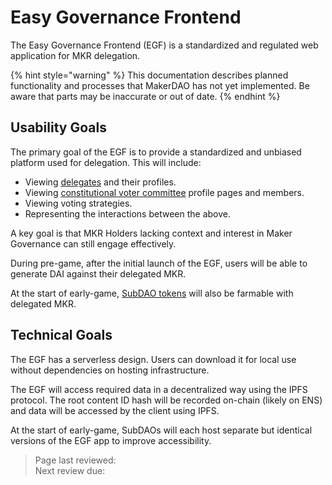 # Easy Governance Frontend

The Easy Governance Frontend (EGF) is a standardized and regulated web application for MKR delegation.

{% hint style="warning" %}
This documentation describes planned functionality and processes that MakerDAO has not yet implemented. Be aware that parts may be inaccurate or out of date.
{% endhint %}

## Usability Goals

The primary goal of the EGF is to provide a standardized and unbiased platform used for delegation. This will include:
* Viewing [delegates](delegates.md) and their profiles.
* Viewing [constitutional voter committee](dvc.md) profile pages and members.
* Viewing voting strategies.
* Representing the interactions between the above.

A key goal is that MKR Holders lacking context and interest in Maker Governance can still engage effectively.

During pre-game, after the initial launch of the EGF, users will be able to generate DAI against their delegated MKR.

At the start of early-game, [SubDAO tokens](../subdao-tokenomics.md) will also be farmable with delegated MKR.

## Technical Goals

The EGF has a serverless design. Users can download it for local use without dependencies on hosting infrastructure.

The EGF will access required data in a decentralized way using the IPFS protocol. The root content ID hash will be recorded on-chain (likely on ENS) and data will be accessed by the client using IPFS.

At the start of early-game, SubDAOs will each host separate but identical versions of the EGF app to improve accessibility.

>Page last reviewed:    
>Next review due:    